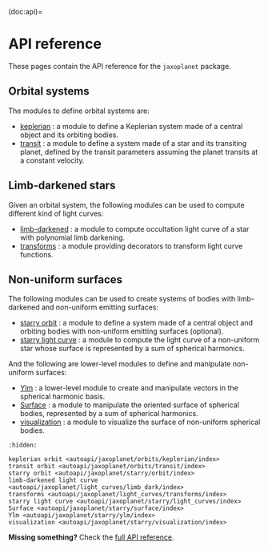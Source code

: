 (doc:api)=

# API reference

These pages contain the API reference for the `jaxoplanet` package.

## Orbital systems

The modules to define orbital systems are:

- [keplerian](jaxoplanet.orbits.keplerian) : a module to define a Keplerian system made of a central object and its orbiting bodies.
- [transit](jaxoplanet.orbits.transit) : a module to define a system made of a star and its transiting planet, defined by the transit parameters assuming the planet transits at a constant velocity.

## Limb-darkened stars

Given an orbital system, the following modules can be used to compute different kind of light curves:

- [limb-darkened](jaxoplanet.light_curves.limb_dark) : a module to compute occultation light curve of a star with polynomial limb darkening.
- [transforms](jaxoplanet.light_curves.transforms) : a module providing decorators to transform light curve functions.


## Non-uniform surfaces

The following modules can be used to create systems of bodies with limb-darkened and non-uniform emitting surfaces:

- [starry orbit](jaxoplanet.starry.orbit) : a module to define a system made of a central object and orbiting bodies with non-uniform emitting surfaces (optional).
- [starry light curve](jaxoplanet.starry.light_curves) : a module to compute the light curve of a non-uniform star whose surface is represented by a sum of spherical harmonics.

And the following are lower-level modules to define and manipulate non-uniform surfaces:

- [Ylm](jaxoplanet.starry.ylm) : a lower-level module to create and manipulate vectors in the spherical harmonic basis.
- [Surface](jaxoplanet.starry.surface) : a module to manipulate the oriented surface of spherical bodies, represented by a sum of spherical harmonics.
- [visualization](jaxoplanet.starry.visualization) : a module to visualize the surface of non-uniform spherical bodies.


```{toctree}
:hidden:

keplerian orbit <autoapi/jaxoplanet/orbits/keplerian/index>
transit orbit <autoapi/jaxoplanet/orbits/transit/index>
starry orbit <autoapi/jaxoplanet/starry/orbit/index>
limb-darkened light curve <autoapi/jaxoplanet/light_curves/limb_dark/index>
transforms <autoapi/jaxoplanet/light_curves/transforms/index>
starry light curve <autoapi/jaxoplanet/starry/light_curves/index>
Surface <autoapi/jaxoplanet/starry/surface/index>
Ylm <autoapi/jaxoplanet/starry/ylm/index>
visualization <autoapi/jaxoplanet/starry/visualization/index>
```

**Missing something?** Check the [full API reference](autoapi/jaxoplanet/index).

